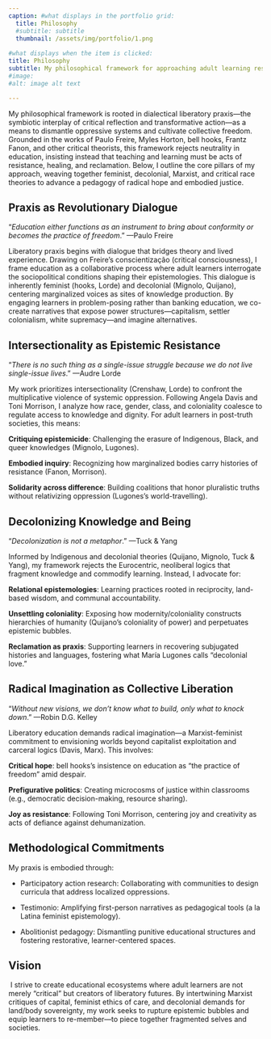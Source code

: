 ```yaml
---
caption: #what displays in the portfolio grid:
  title: Philosophy
  #subtitle: subtitle
  thumbnail: /assets/img/portfolio/1.png
  
#what displays when the item is clicked:
title: Philosophy
subtitle: My philosophical framework for approaching adult learning resarch and practice
#image: 
#alt: image alt text

---
```


My philosophical framework is rooted in dialectical liberatory praxis—the symbiotic interplay of critical reflection and transformative action—as a means to dismantle oppressive systems and cultivate collective freedom. Grounded in the works of Paulo Freire, Myles Horton, bell hooks, Frantz Fanon, and other critical theorists, this framework rejects neutrality in education, insisting instead that teaching and learning must be acts of resistance, healing, and reclamation. Below, I outline the core pillars of my approach, weaving together feminist, decolonial, Marxist, and critical race theories to advance a pedagogy of radical hope and embodied justice.

 

## Praxis as Revolutionary Dialogue

“*Education either functions as an instrument to bring about conformity or becomes the practice of freedom*.” —Paulo Freire

Liberatory praxis begins with dialogue that bridges theory and lived experience. Drawing on Freire’s conscientização (critical consciousness), I frame education as a collaborative process where adult learners interrogate the sociopolitical conditions shaping their epistemologies. This dialogue is inherently feminist (hooks, Lorde) and decolonial (Mignolo, Quijano), centering marginalized voices as sites of knowledge production. By engaging learners in problem-posing rather than banking education, we co-create narratives that expose power structures—capitalism, settler colonialism, white supremacy—and imagine alternatives.
 

## Intersectionality as Epistemic Resistance

“*There is no such thing as a single-issue struggle because we do not live single-issue lives*.” —Audre Lorde

My work prioritizes intersectionality (Crenshaw, Lorde) to confront the multiplicative violence of systemic oppression. Following Angela Davis and Toni Morrison, I analyze how race, gender, class, and coloniality coalesce to regulate access to knowledge and dignity. For adult learners in post-truth societies, this means:

**Critiquing epistemicide**: Challenging the erasure of Indigenous, Black, and queer knowledges (Mignolo, Lugones).

**Embodied inquiry**: Recognizing how marginalized bodies carry histories of resistance (Fanon, Morrison).

**Solidarity across difference**: Building coalitions that honor pluralistic truths without relativizing oppression (Lugones’s world-travelling).
 

## Decolonizing Knowledge and Being

“*Decolonization is not a metaphor*.” —Tuck & Yang

Informed by Indigenous and decolonial theories (Quijano, Mignolo, Tuck & Yang), my framework rejects the Eurocentric, neoliberal logics that fragment knowledge and commodify learning. Instead, I advocate for:

**Relational epistemologies**: Learning practices rooted in reciprocity, land-based wisdom, and communal accountability.

**Unsettling coloniality**: Exposing how modernity/coloniality constructs hierarchies of humanity (Quijano’s coloniality of power) and perpetuates epistemic bubbles.

**Reclamation as praxis**: Supporting learners in recovering subjugated histories and languages, fostering what María Lugones calls “decolonial love.”
 

## Radical Imagination as Collective Liberation

“*Without new visions, we don’t know what to build, only what to knock down*.” —Robin D.G. Kelley

Liberatory education demands radical imagination—a Marxist-feminist commitment to envisioning worlds beyond capitalist exploitation and carceral logics (Davis, Marx). This involves:

**Critical hope**: bell hooks’s insistence on education as “the practice of freedom” amid despair.

**Prefigurative politics**: Creating microcosms of justice within classrooms (e.g., democratic decision-making, resource sharing).

**Joy as resistance**: Following Toni Morrison, centering joy and creativity as acts of defiance against dehumanization.

 

## Methodological Commitments
 
My praxis is embodied through:

- Participatory action research: Collaborating with communities to design curricula that address localized oppressions.

- Testimonio: Amplifying first-person narratives as pedagogical tools (a la Latina feminist epistemology).

- Abolitionist pedagogy: Dismantling punitive educational structures and fostering restorative, learner-centered spaces.

 

## Vision
​
I strive to create educational ecosystems where adult learners are not merely “critical” but creators of liberatory futures. By intertwining Marxist critiques of capital, feminist ethics of care, and decolonial demands for land/body sovereignty, my work seeks to rupture epistemic bubbles and equip learners to re-member—to piece together fragmented selves and societies. 
